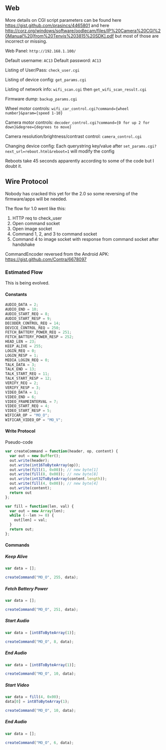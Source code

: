 ## Web

More details on CGI script parameters can be found here https://gist.github.com/prasincs/4465801 and here http://corz.org/windows/software/oodlecam/files/IP%20Camera%20CGI%20Manual%20[from%20Tenvis%203815%20SDK].pdf but most of those are incorrect or missing.

Web Panel: `http://192.168.1.100/`

Default username: `AC13`
Default password: `AC13`

Listing of User/Pass: `check_user.cgi`

Listing of device config: `get_params.cgi`

Listing of network info: `wifi_scan.cgi` then `get_wifi_scan_result.cgi`

Firmware dump: `backup_params.cgi`

Wheel motor controls: `wifi_car_control.cgi?command={wheel number}&param={speed 1-10}`

Camera motor controls: `decoder_control.cgi?command={0 for up 2 for down}&degree={degrees to move}`

Camera resolution/brightness/contrast control: `camera_control.cgi`

Changing device config: Each querystring key/value after `set_params.cgi?next_url=reboot.html&reboot=1` will modify the config

Reboots take 45 seconds apparently according to some of the code but I doubt it.

## Wire Protocol

Nobody has cracked this yet for the 2.0 so some reversing of the firmware/apps will be needed.

The flow for 1.0 went like this:

1. HTTP req to check_user
2. Open command socket
3. Open image socket
4. Command 1, 2, and 3 to command socket
5. Command 4 to image socket with response from command socket after handshake


CommandEncoder reversed from the Android APK: https://gist.github.com/Contra/6678097

### Estimated Flow

This is being evolved.

#### Constants

```javascript
AUDIO_DATA = 2;
AUDIO_END = 10;
AUDIO_START_REQ = 8;
AUDIO_START_RESP = 9;
DECODER_CONTROL_REQ = 14;
DEVICE_CONTROL_REQ = 250;
FETCH_BATTERY_POWER_REQ = 251;
FETCH_BATTERY_POWER_RESP = 252;
HEAD_LEN = 23;
KEEP_ALIVE = 255;
LOGIN_REQ = 0;
LOGIN_RESP = 1;
MEDIA_LOGIN_REQ = 0;
TALK_DATA = 3;
TALK_END = 13;
TALK_START_REQ = 11;
TALK_START_RESP = 12;
VERIFY_REQ = 2;
VERIFY_RESP = 3;
VIDEO_DATA = 1;
VIDEO_END = 6;
VIDEO_FRAMEINTERVAL = 7;
VIDEO_START_REQ = 4;
VIDEO_START_RESP = 5;
WIFICAR_OP = "MO_O";
WIFICAR_VIDEO_OP = "MO_V";
```

#### Write Protocol

Pseudo-code

```javascript
var createCommand = function(header, op, content) {
  var out = new Buffer();
  out.write(header);
  out.write(int16ToByteArray(op));
  out.write(fill(1, 0x00)); // new byte[1]
  out.write(fill(8, 0x00)); // new byte[8]
  out.write(int32ToByteArray(content.length));
  out.write(fill(4, 0x00)); // new byte[4]
  out.write(content);
  return out
};

var fill = function(len, val) {
  var out = new Array(len);
  while (--len >= 0) {
    out[len] = val;
  }
  return out;
};
```

#### Commands

##### Keep Alive

```javascript
var data = [];

createCommand("MO_O", 255, data);
```

##### Fetch Battery Power

```javascript
var data = [];

createCommand("MO_O", 251, data);
```

##### Start Audio

```javascript
var data = [int8ToByteArray(1)];

createCommand("MO_O", 8, data);
```

##### End Audio

```javascript
var data = [int8ToByteArray(1)];

createCommand("MO_O", 10, data);
```

##### Start Video

```javascript
var data = fill(4, 0x00);
data[0] = int8ToByteArray(1);

createCommand("MO_O", 10, data);
```

##### End Audio

```javascript
var data = [];

createCommand("MO_O", 6, data);
```